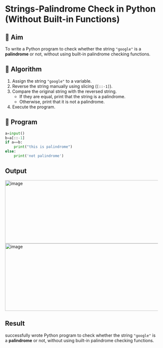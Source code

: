 # Strings-Palindrome Check in Python (Without Built-in Functions)

## 🎯 Aim
To write a Python program to check whether the string `"google"` is a **palindrome** or not, without using built-in palindrome checking functions.

## 🧠 Algorithm
1. Assign the string `"google"` to a variable.
2. Reverse the string manually using slicing (`[::-1]`).
3. Compare the original string with the reversed string.
   - If they are equal, print that the string is a palindrome.
   - Otherwise, print that it is not a palindrome.
4. Execute the program.

## 🧾 Program
```py
a=input()
b=a[::-1]
if a==b:
    print("this is palindrome")
else:
    print('not palindrome')
```

## Output
<img width="1443" height="208" alt="image" src="https://github.com/user-attachments/assets/b8eef04c-e8b9-4bc2-aa9f-6d8c806f04a7" />

<img width="1290" height="222" alt="image" src="https://github.com/user-attachments/assets/aca24b48-45f4-489d-af43-39dbd300a7aa" />

## Result
successfully wrote Python program to check whether the string `"google"` is a **palindrome** or not, without using built-in palindrome checking functions.
